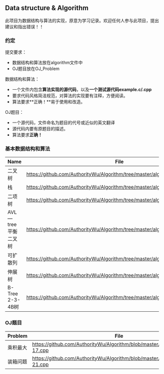 ## Data structure & Algorithm
此项目为数据结构与算法的实现，原意为学习记录。欢迎任何人参与此项目，提出建议和指出错误！！

### 约定
提交要求：
- 数据结构和算法放在algorithm文件中
- OJ题目放在OJ_Problem

数据结构和算法：
- 一个文件内包含**算法实现的源代码**，以及**一个测试源代码example.c/.cpp**
- 要求代码风格简洁规范，对算法的实现要有注释，方便阅读。
- 算法要求**正确！**易于使用和改造。

OJ题目：
- 一个源代码，文件命名为题目的代号或近似的英文翻译
- 源代码内要有原题目的描述。
- 算法要求**正确！**

### 基本数据结构和算法

| Name | File |
|------|------|
|二叉树|https://github.com/AuthorityWu/Algorithm/tree/master/algorithm/binary_tree|
|栈|https://github.com/AuthorityWu/Algorithm/tree/master/algorithm/stack|
|二项树|https://github.com/AuthorityWu/Algorithm/tree/master/algorithm/binomial_queue|
|AVL—tree平衡二叉树|https://github.com/AuthorityWu/Algorithm/tree/master/algorithm/AVL_tree|
|可扩散列|https://github.com/AuthorityWu/Algorithm/tree/master/algorithm/hashing|
|伸展树|https://github.com/AuthorityWu/Algorithm/tree/master/algorithm/splay_tree|
|B-Tree 2-3-4B树|https://github.com/AuthorityWu/Algorithm/tree/master/algorithm/B_tree|

### OJ题目

| Problem | File |
|---------|------|
|乘积最大|https://github.com/AuthorityWu/Algorithm/blob/master/OJ_Problem/ALGO-17.cpp|
|装箱问题|https://github.com/AuthorityWu/Algorithm/blob/master/OJ_Problem/ALGO-21.cpp|
